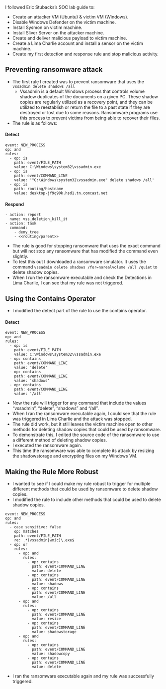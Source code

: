 
I followed Eric Stubacks’s SOC lab guide to:
- Create an attacker VM (Ubuntu) & victim VM (Windows).
- Disable Windows Defender on the victim machine.
- Install Sysmon on victim machine.
- Install Sliver Server on the attacker machine.
- Create and deliver malicious payload to victim machine.
- Create a Lima Charlie account and install a sensor on the victim machine.
- Create my first detection and response rule and stop malicious activity.

## Preventing ransomware attack
- The first rule I created was to prevent ransomware that uses the `vssadmin delete shadows /all`
    - Vssadmin is a default Windows process that controls volume shadow duplicates of the documents on a given PC. These shadow copies are regularly utilized as a recovery point, and they can be utilized to reestablish or return the file to a past state if they are destroyed or lost due to some reasons. Ransomware programs use this process to prevent victims from being able to recover their files.
-	The rule is as follows:
#### Detect
```
event: NEW_PROCESS
op: and
rules:
  - op: is
    path: event/FILE_PATH
    value: C:\Windows\system32\vssadmin.exe
  - op: is
    path: event/COMMAND_LINE
    value: '"C:\Windows\system32\vssadmin.exe" delete shadows /all'
  - op: is
    path: routing/hostname
    value: desktop-jf9q90k.hsd1.tn.comcast.net
  ```
#### Respond
```
- action: report
  name: vss_deletion_kill_it
- action: task
  command:
    - deny_tree
    - <<routing/parent>>
```
- The rule is good for stopping ransomware that uses the exact command but will not stop any ransomware that has modified the command even slightly.
- To test this out I downloaded a ransomware simulator. It uses the command `vssadmin delete shadows /for=norealvolume /all /quiet` to delete shadow copies.
- When I run the ransomware executable and check the Detections in Lima Charlie, I can see that my rule was not triggered.

## Using the Contains Operator
-	I modified the detect part of the rule to use the contains operator.
#### Detect
```
event: NEW_PROCESS
op: and
rules:
  - op: is
    path: event/FILE_PATH
    value: C:\Windows\system32\vssadmin.exe
  - op: contains
    path: event/COMMAND_LINE
    value: 'delete'
  - op: contains
    path: event/COMMAND_LINE
    value: 'shadows'
  - op: contains
    path: event/COMMAND_LINE
    value: '/all'
```
- Now the rule will trigger for any command that include the values “vssadmin”, “delete”, “shadows” and “/all”.
- When I ran the ransomware executable again, I could see that the rule was triggered in Lima Charlie and the attack was stopped.
- The rule did work, but it still leaves the victim machine open to other methods for deleting shadow copies that could be used by ransomware.
- To demonstrate this, I edited the source code of the ransomware to use a different method of deleting shadow copies.
- I executed the ransomware again.
- This time the ransomware was able to complete its attack by resizing the shadowstorage and encrypting files on my Windows VM.

## Making the Rule More Robust
-	I wanted to see if I could make my rule robust to trigger for multiple different methods that could be used by ransomware to delete shadow copies.
-	I modified the rule to include other methods that could be used to delete shadow copies.
```
event: NEW_PROCESS
op: and
rules:
  - case sensitive: false
    op: matches
    path: event/FILE_PATH
    re: .*(vssadmin|wmic)\.exe$
  - op: or
    rules:
      - op: and
        rules:
          - op: contains
            path: event/COMMAND_LINE
            value: delete
          - op: contains
            path: event/COMMAND_LINE
            value: shadows
          - op: contains
            path: event/COMMAND_LINE
            value: /all
      - op: and
        rules:
          - op: contains
            path: event/COMMAND_LINE
            value: resize
          - op: contains
            path: event/COMMAND_LINE
            value: shadowstorage
      - op: and
        rules:
          - op: contains
            path: event/COMMAND_LINE
            value: shadowcopy
          - op: contains
            path: event/COMMAND_LINE
            value: delete
```
  
-	I ran the ransomware executable again and my rule was successfully triggered.

